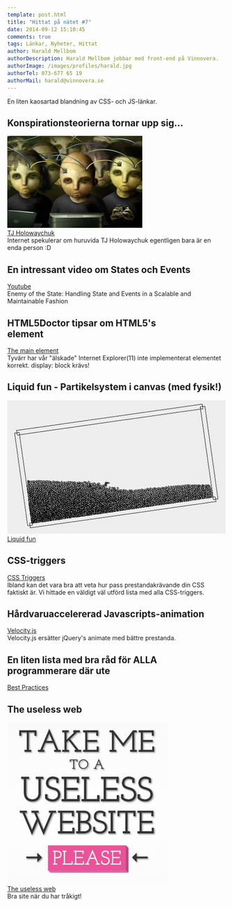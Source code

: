```yaml
---
template: post.html
title: "Hittat på nätet #7"
date: 2014-09-12 15:10:45 
comments: true
tags: Länkar, Nyheter, Hittat
author: Harald Mellbom
authorDescription: Harald Mellbom jobbar med front-end på Vinnovera.
authorImage: /images/profiles/harald.jpg
authorTel: 073-677 65 19
authorMail: harald@vinnovera.se
---
```


En liten kaosartad blandning av CSS- och JS-länkar.
<!--more-->

## Konspirationsteorierna tornar upp sig...
![Hive mind][01]  
[TJ Holowaychuk][6]  
Internet spekulerar om huruvida TJ Holowaychuk egentligen bara är en enda person :D  

## En intressant video om States och Events
[Youtube][0]  
Enemy of the State: Handling State and Events in a Scalable and Maintainable Fashion


## HTML5Doctor tipsar om HTML5's <main> element
[The main element][1]  
Tyvärr har vår "älskade" Internet Explorer(11) inte implementerat elementet korrekt. display: block krävs!
 
## Liquid fun - Partikelsystem i canvas (med fysik!)
![Liquid fun][02]  
[Liquid fun][2]  

## CSS-triggers
[CSS Triggers][3]  
Ibland kan det vara bra att veta hur pass prestandakrävande din CSS faktiskt är. Vi hittade en väldigt väl utförd lista med alla CSS-triggers.

## Hårdvaruaccelererad Javascripts-animation
[Velocity.js][4]  
Velocity.js ersätter jQuery's animate med bättre prestanda.

## En liten lista med bra råd för ALLA programmerare där ute
[Best Practices][5]

## The useless web
![The useless web][00]  
[The useless web][7]  
Bra site när du har tråkigt!  


[0]: https://www.youtube.com/watch?v=3ZLlRQJp5Fg
[1]: http://html5doctor.com/the-main-element/
[2]: http://google.github.io/liquidfun/
[3]: www.csstriggers.com
[4]: http://julian.com/research/velocity/
[5]: https://github.com/timoxley/best-practices
[6]: https://www.quora.com/TJ-Holowaychuk-1/How-is-TJ-Holowaychuk-so-insanely-productive
[7]: http://www.theuselessweb.com/

[00]: /images/content/posts/hittat-pa-natet-number-7/uselessweb.jpg
[01]: /images/content/posts/hittat-pa-natet-number-7/hivemind.jpg
[02]: /images/content/posts/hittat-pa-natet-number-7/liquidfun.jpg